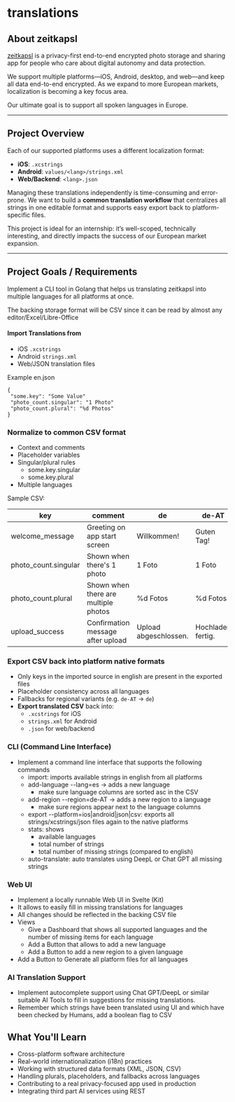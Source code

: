 # translations


## About zeitkapsl

[zeitkapsl](https://zeitkapsl.eu) is a privacy-first end-to-end encrypted photo storage and sharing app for people who care about digital autonomy and data protection. 

We support multiple platforms—iOS, Android, desktop, and web—and keep all data end-to-end encrypted. As we expand to more European markets, localization is becoming a key focus area.

Our ultimate goal is to support all spoken languages in Europe.

---

## Project Overview

Each of our supported platforms uses a different localization format:

- **iOS**: `.xcstrings`
- **Android**: `values/<lang>/strings.xml`
- **Web/Backend**: `<lang>.json`

Managing these translations independently is time-consuming and error-prone. We want to build a **common translation workflow** that centralizes all strings in one editable format and supports easy export back to platform-specific files.

This project is ideal for an internship: it’s well-scoped, technically interesting, and directly impacts the success of our European market expansion.

---

## Project Goals / Requirements

Implement a CLI tool in Golang that helps us translating zeitkapsl into multiple languages for all platforms at once.

The backing storage format will be CSV since it can be read by almost any editor/Excel/Libre-Office

#### Import Translations from

- iOS `.xcstrings`
- Android `strings.xml`
- Web/JSON translation files

Example en.json
```
{
 "some.key": "Some Value"
 "photo_count.singular": "1 Photo"
 "photo_count.plural": "%d Photos"
}
```


### Normalize to common CSV format

 - Context and comments
- Placeholder variables
- Singular/plural rules
   - some.key.singular
   - some.key.plural
- Multiple languages

Sample CSV: 

| key                  | comment                              | de                    | de-AT             | de-DE                 | en               | en-US        | es              | fr                     |
| -------------------- | ------------------------------------ | --------------------- | ----------------- | --------------------- | ---------------- | ------------ | --------------- | ---------------------- |
| welcome_message      | Greeting on app start screen         | Willkommen!           | Guten Tag!        | Willkommen!           | Welcome!         | Hey there!   | ¡Bienvenido!    | Bienvenue !            |
| photo_count.singular | Shown when there's 1 photo           | 1 Foto                | 1 Foto            | 1 Foto                | 1 photo          | 1 picture    | 1 foto          | 1 photo                |
| photo_count.plural   | Shown when there are multiple photos | %d Fotos              | %d Fotos          | %d Fotos              | %d photos        | %d pictures  | %d fotos        | %d photos              |
| upload_success       | Confirmation message after upload    | Upload abgeschlossen. | Hochladen fertig. | Upload abgeschlossen. | Upload complete. | Upload done. | Carga completa. | Téléversement terminé. |


### Export CSV back into platform native formats

- Only keys in the imported source in english are present in the exported files
- Placeholder consistency across all languages
- Fallbacks for regional variants (e.g. `de-AT` → `de`)
- **Export translated CSV** back into:
   - `.xcstrings` for iOS
   - `strings.xml` for Android
   - `.json` for web/backend

### CLI (Command Line Interface)

- Implement a command line interface that supports the following commands
	- import: imports available strings in english from all platforms
	- add-language --lang=es -> adds a new language
		- make sure language columns are sorted asc in the CSV
	- add-region --region=de-AT -> adds a new region to a language
		- make sure regions appear next to the language columns
	- export --platform=ios|android|json|csv: exports all strings/xcstrings/json files again to the native platforms
	- stats: shows 
		- available languages 
		- total number of strings
		- total number of missing strings (compared to english)
	- auto-translate: auto translates using DeepL or Chat GPT all missing strings

### Web UI
- Implement a locally runnable Web UI in Svelte (Kit)
- It allows to easily fill in missing translations for languages
- All changes should be reflected in the backing CSV file
- Views
	- Give a Dashboard that shows all supported languages and the number of missing items for each language
	- Add a Button that allows to add a new language
	- Add a Button to add a new region to a given language
- Add a Button to Generate all platform files for all languages

### AI Translation Support
- Implement autocomplete support using Chat GPT/DeepL or similar suitable AI Tools to fill in suggestions for missing translations.
- Remember which strings have been translated using UI and which have been checked by Humans, add a boolean flag to CSV


## What You'll Learn

- Cross-platform software architecture
- Real-world internationalization (i18n) practices
- Working with structured data formats (XML, JSON, CSV)
- Handling plurals, placeholders, and fallbacks across languages
- Contributing to a real privacy-focused app used in production
- Integrating third part AI services using REST
